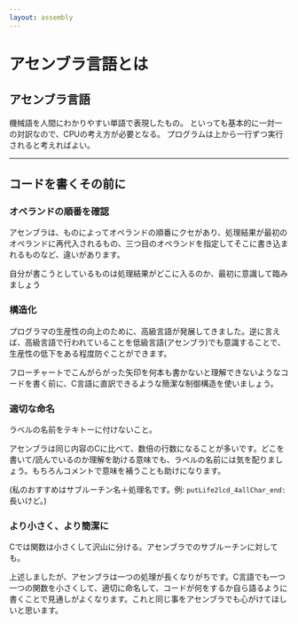 ```yaml
---
layout: assembly
---
```

# アセンブラ言語とは

## アセンブラ言語
機械語を人間にわかりやすい単語で表現したもの。
といっても基本的に一対一の対訳なので、CPUの考え方が必要となる。
プログラムは上から一行ずつ実行されると考えればよい。

------

## コードを書くその前に

### オペランドの順番を確認
  アセンブラは、ものによってオペランドの順番にクセがあり、処理結果が最初のオペランドに再代入されるもの、三つ目のオペランドを指定してそこに書き込まれるものなど、違いがあります。

自分が書こうとしているものは処理結果がどこに入るのか、最初に意識して臨みましょう

### 構造化
プログラマの生産性の向上のために、高級言語が発展してきました。逆に言えば、高級言語で行われていることを低級言語(アセンブラ)でも意識することで、生産性の低下をある程度防ぐことができます。

フローチャートでこんがらがった矢印を何本も書かないと理解できないようなコードを書く前に、C言語に直訳できるような簡潔な制御構造を使いましょう。

### 適切な命名
ラベルの名前をテキトーに付けないこと。

アセンブラは同じ内容のCに比べて、数倍の行数になることが多いです。どこを書いて/読んでいるのか理解を助ける意味でも、ラベルの名前には気を配りましょう。もちろんコメントで意味を補うことも助けになります。

(私のおすすめはサブルーチン名＋処理名です。例: `putLife2lcd_4allChar_end:` 長いけど。)

### より小さく、より簡潔に
Cでは関数は小さくして沢山に分ける。アセンブラでのサブルーチンに対しても。

上述しましたが、アセンブラは一つの処理が長くなりがちです。C言語でも一つ一つの関数を小さくして、適切に命名して、コードが何をするか自ら語るように書くことで見通しがよくなります。これと同じ事をアセンブラでも心がけてほしいと思います。
